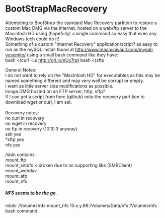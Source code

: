 # BootStrapMacRecovery
Attempting to BootStrap the standard Mac Recovery partition to restore a custom Mac DMG via the Internet, hosted on a web/ftp server to the Macintosh HD using (hopefully) a single command so easy that even any Windows tech could do it!
<br>
Something of a custom "Internet Recovery" application/script? as easy to run as the mySQL install found at http://www.macminivault.com/mysql-yosemite/ using a small bash command like they have:<br>
bash <(curl -Ls http://git.io/eUx7rg)
bash <(sftp
<br>

General Notes:<br>
I do not want to rely on the "Macintosh HD" for executables as this may be named something different and may very well be corrupt or empty.<br>
I want as little server side modifications as possible.<br>
Image.DMG hosted on an FTP server, http, sftp?<br>
If I can get a script from here (github) onto the recovery partition to download wget or curl, I am set.<br>
<br>
Recovery notes:<br>
no curl in recovery<br>
no wget in recovery<br>
no ftp in recovery (10.10.3 anyway)<br>
ssh yes<br>
*sftp yes<br>
nfs yes<br>

/sbin contains:<br>
mount_ftp<br>
mount_smbfs < broken due to no supporting libs (SMBClient)<br>
mount_webdav<br>
mount_afp<br>
mount_nfs<br>



##### NFS seems to be the go.
mkdir /Volumes/nfs
mount_nfs 10.x.y.98:/Volumes/Data/nfs /Volumes/nfs
bash command
